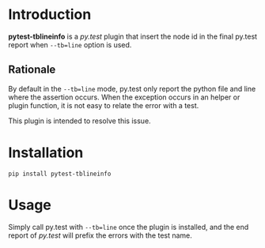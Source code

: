 # Introduction
**pytest-tblineinfo** is a *py.test* plugin that insert the node id in the
final py.test report when `--tb=line` option is used.

## Rationale
By default in the `--tb=line` mode, py.test only report the python file and
line where the assertion occurs. 
When the exception occurs in an helper or plugin function, it is not easy to
relate the error with a test.

This plugin is intended to resolve this issue.

# Installation
```
pip install pytest-tblineinfo
```

# Usage
Simply call py.test with `--tb=line` once the plugin is installed,  and the
end report of *py.test* will prefix the errors with the test name.
